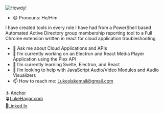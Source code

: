 ![Howdy!](https://github.com/LukeHagar/LukeHagar/blob/main/Hi!%20(864%20%C3%97%20286%20px).gif)
- 😄 Pronouns: He/Him

I have created tools in every role I have had from a PowerShell based Automated Active Directory group membership reporting tool to a Full Chrome extension written in react for cloud application troubleshooting 

- 💬 Ask me about Cloud Applications and APIs
- 🔭 I’m currently working on an Electron and React Media Player Application using the Plex API
- 🌱 I’m currently learning Svelte, Electron, and React
- 🤔 I’m looking to help with JavaScript Audio/Video Modules and Audio Visualizers
- 📫 How to reach me: Lukeslakemail@gmail.com

⚓ [Anchor](https://github.com/luke-hagar-sp/Anchor "Anchor Chrome Extension")          
🪴[LukeHagar.com](https://lukehagar.com/ "Luke Hagar's Website")          
🔗[Linked In](https://www.linkedin.com/in/lukehagar/ "Luke Hagar's LinkedIn")         
